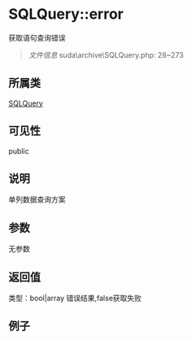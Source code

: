 # SQLQuery::error
获取语句查询错误
> *文件信息* suda\archive\SQLQuery.php: 28~273
## 所属类 

[SQLQuery](../SQLQuery.md)

## 可见性

  public  
## 说明

单列数据查询方案


## 参数

无参数
## 返回值
 
类型：bool|array
 错误结果,false获取失败
## 例子